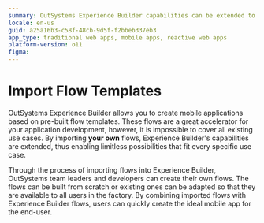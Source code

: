 ```yaml
---
summary: OutSystems Experience Builder capabilities can be extended to allow you to import your custom Flow Templates.
locale: en-us
guid: a25a16b3-c58f-48cb-9d5f-f2bbeb337eb3
app_type: traditional web apps, mobile apps, reactive web apps
platform-version: o11
figma:
---
```


# Import Flow Templates

OutSystems Experience Builder allows you to create mobile applications based on pre-built flow templates. These flows are a great accelerator for your application development, however, it is impossible to cover all existing use cases. By importing **your own** flows, Experience Builder's capabilities are extended, thus enabling limitless possibilities that fit every specific use case.

Through the process of importing flows into Experience Builder, OutSystems team leaders and developers can create their own flows. The flows can be built from scratch or existing ones can be adapted so that they are available to all users in the factory. By combining imported flows with Experience Builder flows, users can quickly create the ideal mobile app for the end-user.
